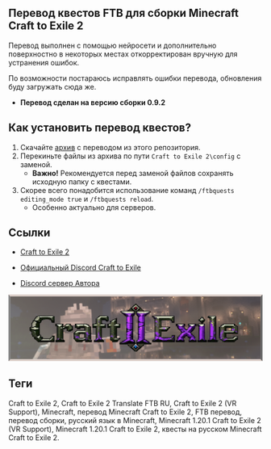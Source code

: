 ## Перевод квестов FTB для сборки Minecraft Craft to Exile 2
Перевод выполнен с помощью нейросети и дополнительно поверхностно в некоторых местах откорректирован вручную для устранения ошибок.

По возможности постараюсь исправлять ошибки перевода, обновления буду загружать сюда же.

- **Перевод сделан на версию сборки 0.9.2**

## Как установить перевод квестов?
1. Скачайте [архив](https://github.com/killoiee/Translation-for-Craft-to-Exile-2/releases/tag/Translation) с переводом из этого репозитория.
2. Перекиньте файлы из архива по пути `Craft to Exile 2\config` с заменой.
   - **Важно!** Рекомендуется перед заменой файлов сохранять исходную папку с квестами.
3. Скорее всего понадобится использование команд `/ftbquests editing_mode true` и `/ftbquests reload`.
   - Особенно актуально для серверов.

## Ссылки
- [Craft to Exile 2](https://www.curseforge.com/minecraft/modpacks/craft-to-exile-2)
- [Официальный Discord Craft to Exile](https://discord.gg/craft-to-exile)

- [Discord сервер Автора](https://discord.gg/hCeYs3M8CZ)

![Craft to Exile 2](https://raw.githubusercontent.com/mahjerion/Craft-to-Exile-Dissonance-Server/refs/heads/master/images/banner/cte2/title_revamped_3.png)

## Теги
Craft to Exile 2, Craft to Exile 2 Translate FTB RU, Craft to Exile 2 (VR Support), Minecraft, перевод Minecraft Craft to Exile 2, FTB перевод, перевод сборки, русский язык в Minecraft, Minecraft 1.20.1 Craft to Exile 2 (VR Support), Minecraft 1.20.1 Craft to Exile 2, квесты на русском Minecraft Craft to Exile 2.
